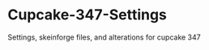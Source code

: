 Cupcake-347-Settings
====================

Settings, skeinforge files, and alterations for cupcake 347